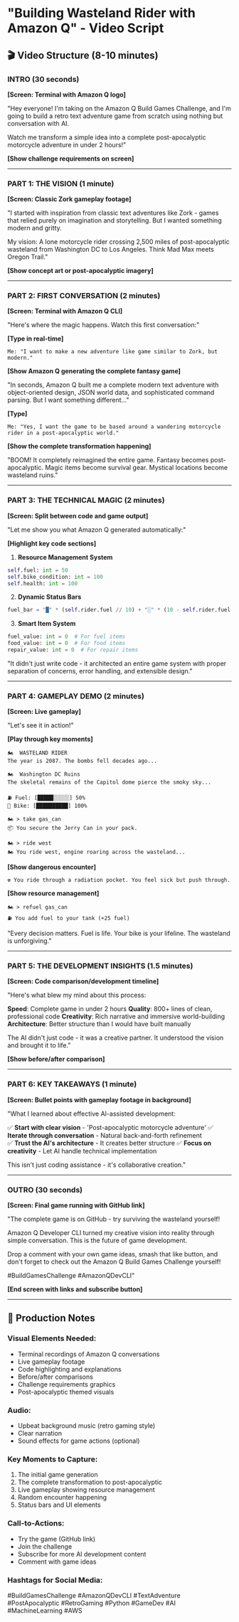 # "Building Wasteland Rider with Amazon Q" - Video Script

## 🎬 Video Structure (8-10 minutes)

### INTRO (30 seconds)
**[Screen: Terminal with Amazon Q logo]**

"Hey everyone! I'm taking on the Amazon Q Build Games Challenge, and I'm going to build a retro text adventure game from scratch using nothing but conversation with AI. 

Watch me transform a simple idea into a complete post-apocalyptic motorcycle adventure in under 2 hours!"

**[Show challenge requirements on screen]**

---

### PART 1: THE VISION (1 minute)
**[Screen: Classic Zork gameplay footage]**

"I started with inspiration from classic text adventures like Zork - games that relied purely on imagination and storytelling. But I wanted something modern and gritty.

My vision: A lone motorcycle rider crossing 2,500 miles of post-apocalyptic wasteland from Washington DC to Los Angeles. Think Mad Max meets Oregon Trail."

**[Show concept art or post-apocalyptic imagery]**

---

### PART 2: FIRST CONVERSATION (2 minutes)
**[Screen: Terminal with Amazon Q CLI]**

"Here's where the magic happens. Watch this first conversation:"

**[Type in real-time]**
```
Me: "I want to make a new adventure like game similar to Zork, but modern."
```

**[Show Amazon Q generating the complete fantasy game]**

"In seconds, Amazon Q built me a complete modern text adventure with object-oriented design, JSON world data, and sophisticated command parsing. But I want something different..."

**[Type]**
```
Me: "Yes, I want the game to be based around a wandering motorcycle rider in a post-apocalyptic world."
```

**[Show the complete transformation happening]**

"BOOM! It completely reimagined the entire game. Fantasy becomes post-apocalyptic. Magic items become survival gear. Mystical locations become wasteland ruins."

---

### PART 3: THE TECHNICAL MAGIC (2 minutes)
**[Screen: Split between code and game output]**

"Let me show you what Amazon Q generated automatically:"

**[Highlight key code sections]**

1. **Resource Management System**
```python
self.fuel: int = 50
self.bike_condition: int = 100
self.health: int = 100
```

2. **Dynamic Status Bars**
```python
fuel_bar = "█" * (self.rider.fuel // 10) + "░" * (10 - self.rider.fuel // 10)
```

3. **Smart Item System**
```python
fuel_value: int = 0  # For fuel items
food_value: int = 0  # For food items
repair_value: int = 0  # For repair items
```

"It didn't just write code - it architected an entire game system with proper separation of concerns, error handling, and extensible design."

---

### PART 4: GAMEPLAY DEMO (2 minutes)
**[Screen: Live gameplay]**

"Let's see it in action!"

**[Play through key moments]**

```
🏍️  WASTELAND RIDER
The year is 2087. The bombs fell decades ago...

🏍️  Washington DC Ruins
The skeletal remains of the Capitol dome pierce the smoky sky...

⛽ Fuel: [█████░░░░░] 50%
🔧 Bike: [██████████] 100%

🏍️ > take gas_can
📦 You secure the Jerry Can in your pack.

🏍️ > ride west
🏍️ You ride west, engine roaring across the wasteland...
```

**[Show dangerous encounter]**
```
☢️ You ride through a radiation pocket. You feel sick but push through.
```

**[Show resource management]**
```
🏍️ > refuel gas_can
⛽ You add fuel to your tank (+25 fuel)
```

"Every decision matters. Fuel is life. Your bike is your lifeline. The wasteland is unforgiving."

---

### PART 5: THE DEVELOPMENT INSIGHTS (1.5 minutes)
**[Screen: Code comparison/development timeline]**

"Here's what blew my mind about this process:

**Speed**: Complete game in under 2 hours
**Quality**: 800+ lines of clean, professional code
**Creativity**: Rich narrative and immersive world-building
**Architecture**: Better structure than I would have built manually

The AI didn't just code - it was a creative partner. It understood the vision and brought it to life."

**[Show before/after comparison]**

---

### PART 6: KEY TAKEAWAYS (1 minute)
**[Screen: Bullet points with gameplay footage in background]**

"What I learned about effective AI-assisted development:

✅ **Start with clear vision** - 'Post-apocalyptic motorcycle adventure'
✅ **Iterate through conversation** - Natural back-and-forth refinement  
✅ **Trust the AI's architecture** - It creates better structure
✅ **Focus on creativity** - Let AI handle technical implementation

This isn't just coding assistance - it's collaborative creation."

---

### OUTRO (30 seconds)
**[Screen: Final game running with GitHub link]**

"The complete game is on GitHub - try surviving the wasteland yourself! 

Amazon Q Developer CLI turned my creative vision into reality through simple conversation. This is the future of game development.

Drop a comment with your own game ideas, smash that like button, and don't forget to check out the Amazon Q Build Games Challenge yourself!

#BuildGamesChallenge #AmazonQDevCLI"

**[End screen with links and subscribe button]**

---

## 🎥 Production Notes

### Visual Elements Needed:
- Terminal recordings of Amazon Q conversations
- Live gameplay footage
- Code highlighting and explanations
- Before/after comparisons
- Challenge requirements graphics
- Post-apocalyptic themed visuals

### Audio:
- Upbeat background music (retro gaming style)
- Clear narration
- Sound effects for game actions (optional)

### Key Moments to Capture:
1. The initial game generation
2. The complete transformation to post-apocalyptic
3. Live gameplay showing resource management
4. Random encounter happening
5. Status bars and UI elements

### Call-to-Actions:
- Try the game (GitHub link)
- Join the challenge
- Subscribe for more AI development content
- Comment with game ideas

### Hashtags for Social Media:
#BuildGamesChallenge #AmazonQDevCLI #TextAdventure #PostApocalyptic #RetroGaming #Python #GameDev #AI #MachineLearning #AWS
